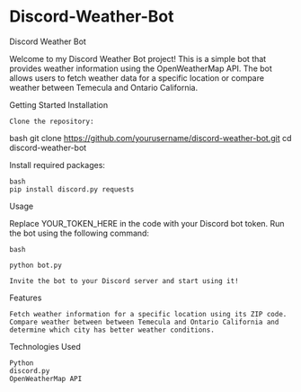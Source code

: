 # Discord-Weather-Bot
Discord Weather Bot

Welcome to my Discord Weather Bot project! This is a simple bot that provides weather information using the OpenWeatherMap API.
The bot allows users to fetch weather data for a specific location or compare weather between Temecula and Ontario California.


Getting Started
Installation

    Clone the repository:

bash
    git clone https://github.com/yourusername/discord-weather-bot.git
    cd discord-weather-bot


Install required packages:

    bash
    pip install discord.py requests

Usage

Replace YOUR_TOKEN_HERE in the code with your Discord bot token.
Run the bot using the following command:

    bash

    python bot.py

    Invite the bot to your Discord server and start using it!

Features

    Fetch weather information for a specific location using its ZIP code.
    Compare weather between between Temecula and Ontario California and determine which city has better weather conditions.

Technologies Used

    Python
    discord.py
    OpenWeatherMap API
